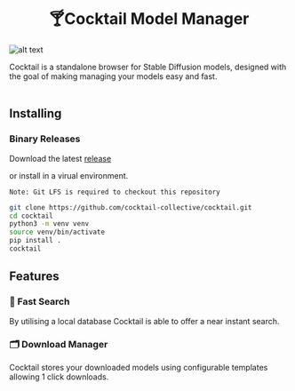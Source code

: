 <center> <h1>🍸Cocktail Model Manager</h1></center>

![alt text](img/browser.jpg)

Cocktail is a standalone browser for Stable Diffusion models, designed with the goal of making managing your models easy and fast.
<br> <br>

## Installing
### Binary Releases

Download the latest [release](https://github.com/cocktail-collective/cocktail/releases/latest)


or install in a virual environment.

`Note: Git LFS is required to checkout this repository`

``` bash
git clone https://github.com/cocktail-collective/cocktail.git
cd cocktail
python3 -m venv venv
source venv/bin/activate
pip install .
cocktail
```

## Features

### 🚀 Fast Search
By utilising a local database Cocktail is able to offer a near instant search.

### 🗂️ Download Manager
Cocktail stores your downloaded models using configurable templates allowing 1 click downloads.
